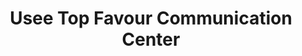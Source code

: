---
title: "Usee Top Favour Communication Center"
url: /jos/usee-top-favour-communication-center/
shop: mobile phone
---